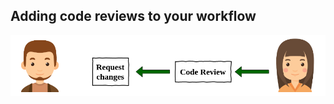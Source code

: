 ## Adding code reviews to your workflow

<img src="static/workflow3.png" style="background-color: white" />

